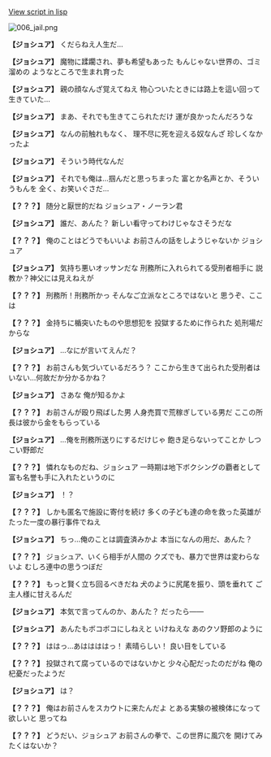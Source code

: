 [View script in lisp](../scripts/100504010.txt)

![006_jail.png](../images/backgrounds/006_jail.png)

**【ジョシュア】**
くだらねえ人生だ…

**【ジョシュア】**
魔物に蹂躙され、夢も希望もあった
もんじゃない世界の、ゴミ溜めの
ようなところで生まれ育った

**【ジョシュア】**
親の顔なんざ覚えてねえ
物心ついたときには路上を這い回って
生きていた…

**【ジョシュア】**
まあ、それでも生きてこられただけ
運が良かったんだろうな

**【ジョシュア】**
なんの前触れもなく、
理不尽に死を迎える奴なんざ
珍しくなかったよ

**【ジョシュア】**
そういう時代なんだ

**【ジョシュア】**
それでも俺は…掴んだと思っちまった
富とか名声とか、そういうもんを
全く、お笑いぐさだ…

**【？？？】**
随分と厭世的だね
ジョシュア・ノーラン君

**【ジョシュア】**
誰だ、あんた？
新しい看守ってわけじゃなさそうだな

**【？？？】**
俺のことはどうでもいいよ
お前さんの話をしようじゃないか
ジョシュア

**【ジョシュア】**
気持ち悪いオッサンだな
刑務所に入れられてる受刑者相手に
説教か？神父には見えねえが

**【？？？】**
刑務所！刑務所かっ
そんなご立派なところではないと
思うぞ、ここは

**【？？？】**
金持ちに楯突いたものや思想犯を
投獄するために作られた
処刑場だからな

**【ジョシュア】**
…なにが言いてえんだ？

**【？？？】**
お前さんも気づいているだろう？
ここから生きて出られた受刑者は
いない…何故だか分かるかね？

**【ジョシュア】**
さあな
俺が知るかよ

**【？？？】**
お前さんが殴り飛ばした男
人身売買で荒稼ぎしている男だ
ここの所長は彼から金をもらっている

**【ジョシュア】**
…俺を刑務所送りにするだけじゃ
飽き足らないってことか
しつこい野郎だ

**【？？？】**
憐れなものだね、ジョシュア
一時期は地下ボクシングの覇者として
富も名誉も手に入れたというのに

**【ジョシュア】**
！？

**【？？？】**
しかも匿名で施設に寄付を続け
多くの子ども達の命を救った英雄が
たった一度の暴行事件でねえ

**【ジョシュア】**
ちっ…俺のことは調査済みかよ
本当になんの用だ、あんた？

**【？？？】**
ジョシュア、いくら相手が人間の
クズでも、暴力で世界は変わらないよ
むしろ連中の思うつぼだ

**【？？？】**
もっと賢く立ち回るべきだね
犬のように尻尾を振り、頭を垂れて
ご主人様に甘えるんだ

**【ジョシュア】**
本気で言ってんのか、あんた？
だったら――

**【ジョシュア】**
あんたもボコボコにしねえと
いけねえな
あのクソ野郎のように

**【？？？】**
ははっ…あははははっ！
素晴らしい！
良い目をしている

**【？？？】**
投獄されて腐っているのではないかと
少々心配だったのだがね
俺の杞憂だったようだ

**【ジョシュア】**
は？

**【？？？】**
俺はお前さんをスカウトに来たんだよ
とある実験の被検体になって欲しいと
思ってね

**【？？？】**
どうだい、ジョシュア
お前さんの拳で、この世界に風穴を
開けてみたくはないか？